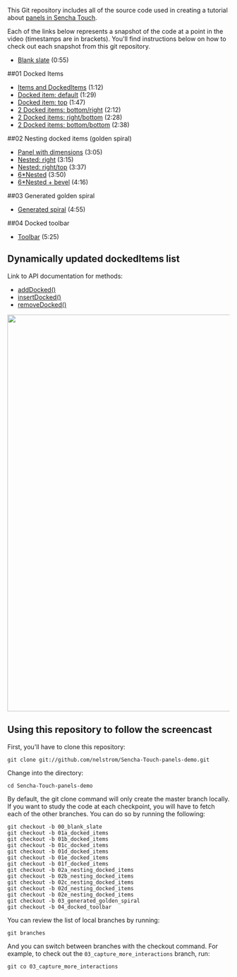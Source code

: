 This Git repository includes all of the source code used in creating a tutorial about [panels in Sencha Touch][tutorial].

Each of the links below represents a snapshot of the code at a point in the video (timestamps are in brackets). You'll find instructions below on how to check out each snapshot from this git repository.

* [Blank slate][00] (0:55)

##01 Docked Items

* [Items and DockedItems][01a] (1:12)
* [Docked item: default][01b] (1:29)
* [Docked item: top][01c] (1:47)
* [2 Docked items: bottom/right][01d] (2:12)
* [2 Docked items: right/bottom][01e] (2:28)
* [2 Docked items: bottom/bottom][01f] (2:38)

##02 Nesting docked items (golden spiral)

* [Panel with dimensions][02a] (3:05)
* [Nested: right][02b] (3:15)
* [Nested: right/top][02c] (3:37)
* [6*Nested][02d] (3:50)
* [6*Nested + bevel][02e] (4:16)

##03 Generated golden spiral

* [Generated spiral][03] (4:55)

##04 Docked toolbar

* [Toolbar][04] (5:25)

## Dynamically updated dockedItems list

Link to API documentation for methods:

* [addDocked()][add]
* [insertDocked()][ins]
* [removeDocked()][rm]

<img src="https://github.com/nelstrom/Sencha-Touch-panels-demo/raw/master/assets/Panel-subclasses.png" width="900"/>

## Using this repository to follow the screencast

First, you'll have to clone this repository:

    git clone git://github.com/nelstrom/Sencha-Touch-panels-demo.git

Change into the directory:

    cd Sencha-Touch-panels-demo

By default, the git clone command will only create the master branch locally. If you want to study the code at each checkpoint, you will have to fetch each of the other branches. You can do so by running the following:

    git checkout -b 00_blank_slate
    git checkout -b 01a_docked_items
    git checkout -b 01b_docked_items
    git checkout -b 01c_docked_items
    git checkout -b 01d_docked_items
    git checkout -b 01e_docked_items
    git checkout -b 01f_docked_items
    git checkout -b 02a_nesting_docked_items
    git checkout -b 02b_nesting_docked_items
    git checkout -b 02c_nesting_docked_items
    git checkout -b 02d_nesting_docked_items
    git checkout -b 02e_nesting_docked_items
    git checkout -b 03_generated_golden_spiral
    git checkout -b 04_docked_toolbar

You can review the list of local branches by running:

    git branches

And you can switch between branches with the checkout command. For example, to check out the `03_capture_more_interactions` branch, run:

    git co 03_capture_more_interactions


[tutorial]: http://vimeo.com/15879797
[add]: http://dev.sencha.com/deploy/touch/docs/?class=Ext.Panel&member=addDocked
[ins]: http://dev.sencha.com/deploy/touch/docs/?class=Ext.Panel&member=insertDocked
[rm]:  http://dev.sencha.com/deploy/touch/docs/?class=Ext.Panel&member=removeDocked

[00]: https://github.com/nelstrom/Sencha-Touch-panels-demo/tree/00_blank_slate

[01a]: https://github.com/nelstrom/Sencha-Touch-panels-demo/tree/01a_docked_items
[01b]: https://github.com/nelstrom/Sencha-Touch-panels-demo/tree/01b_docked_items
[01c]: https://github.com/nelstrom/Sencha-Touch-panels-demo/tree/01c_docked_items
[01d]: https://github.com/nelstrom/Sencha-Touch-panels-demo/tree/01d_docked_items
[01e]: https://github.com/nelstrom/Sencha-Touch-panels-demo/tree/01e_docked_items
[01f]: https://github.com/nelstrom/Sencha-Touch-panels-demo/tree/01f_docked_items

[02a]: https://github.com/nelstrom/Sencha-Touch-panels-demo/tree/02a_nesting_docked_items
[02b]: https://github.com/nelstrom/Sencha-Touch-panels-demo/tree/02b_nesting_docked_items
[02c]: https://github.com/nelstrom/Sencha-Touch-panels-demo/tree/02c_nesting_docked_items
[02d]: https://github.com/nelstrom/Sencha-Touch-panels-demo/tree/02d_nesting_docked_items
[02e]: https://github.com/nelstrom/Sencha-Touch-panels-demo/tree/02e_nesting_docked_items

[03]: https://github.com/nelstrom/Sencha-Touch-panels-demo/tree/03_generated_golden_spiral

[04]: https://github.com/nelstrom/Sencha-Touch-panels-demo/tree/04_docked_toolbar